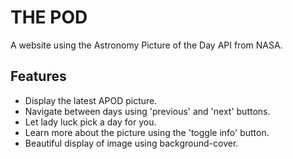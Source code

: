# THE POD

A website using the Astronomy Picture of the Day API from NASA.

## Features

 - Display the latest APOD picture.
 - Navigate between days using 'previous' and 'next' buttons.
 - Let lady luck pick a day for you.
 - Learn more about the picture using the 'toggle info' button.
 - Beautiful display of image using background-cover.
